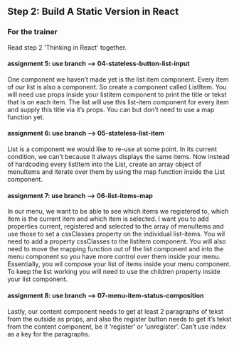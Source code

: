 ## Step 2: Build A Static Version in React

### For the trainer
Read step 2 'Thinking in React' together.

#### assignment 5: use branch --> 04-stateless-button-list-input
One component we haven’t made yet is the list item component. Every item of our list is also a component. So create a component called ListItem. You will need use props inside your listitem component to print the title or tekst that is on each item. The list will use this list-item component for every item and supply this title via it’s props. You can but don’t need to use a map function yet.

#### assignment 6: use branch --> 05-stateless-list-item
List is a component we would like to re-use at some point. In its current condition, we can’t because it always displays the same items. Now instead of hardcoding every listItem into the List, create an array object of menuItems and iterate over them by using the map function inside the List component.

#### assignment 7: use branch --> 06-list-items-map
In our menu, we want to be able to see which items we registered to, which item is the current item and which item is selected. I want you to add properties current, registered and selected to the array of menuItems and use those to set a cssClasses property on the individual list-items. You wil need to add a property cssClasses to the listitem component. You will also need to move the mapping function out of the list component and into the menu component so you have more control over them inside your menu. Essentially, you wil compose your list of items inside your menu component. To keep the list working you will need to use the children property inside your list component.

#### assignment 8: use branch --> 07-menu-item-status-composition
Lastly, our content component needs to get at least 2 paragraphs of tekst from the outside as props, and also the register button needs to get it’s tekst from the content component, be it ‘register’ or ‘unregister’. Can’t use index as a key for the paragraphs.
